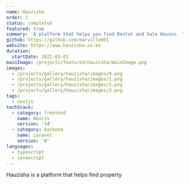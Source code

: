 ```yaml
---
name: Hauzisha
order: 1
status: completed
featured: true
summary: 'A platform that helps you find Rental and Sale Houses. '
github: https://github.com/marville001
website: https://www.hauzisha.co.ke
duration:
  startDate: 2022-03-01
mainImage: /projects/featured/hauzisha/mainImage.png
images:
  - /projects/gallery/hauzisha/images/0.png
  - /projects/gallery/hauzisha/images/1.png
  - /projects/gallery/hauzisha/images/2.png
  - /projects/gallery/hauzisha/images/3.png
tags:
  - nextjs
techStack:
  - category: frontend
    name: NextJs
    version: '14'
  - category: backend
    name: Laravel
    version: '0'
languages:
  - typescript
  - javascript
---
```

Hauzisha is a platform that helps find property
